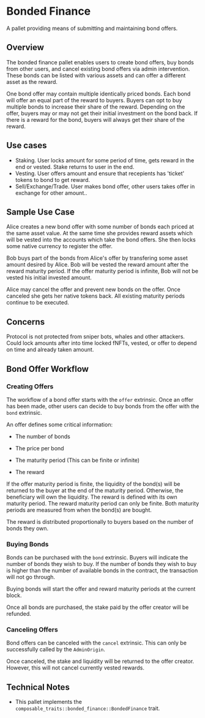 # Bonded Finance

A pallet providing means of submitting and maintaining bond offers.

## Overview

The bonded finance pallet enables users to create bond offers, buy bonds from 
other users, and cancel existing bond offers via admin intervention. These 
bonds can be listed with various assets and can offer a different asset as the 
reward.

One bond offer may contain multiple identically priced bonds. Each bond will 
offer an equal part of the reward to buyers. Buyers can opt to buy multiple 
bonds to increase their share of the reward. Depending on the offer, buyers 
may or may not get their initial investment on the bond back. If there is a 
reward for the bond, buyers will always get their share of the reward.

## Use cases

- Staking. User locks amount for some period of time, gets reward in the end or vested. Stake
  returns to user in the end.
- Vesting. User offers amount and ensure that recepients has 'ticket' tokens to bond to get
  reward.
- Sell/Exchange/Trade. User makes bond offer, other users takes offer in exchange for other
  amount..

## Sample Use Case

Alice creates a new bond offer with some number of bonds each priced at the 
same asset value. At the same time she provides reward assets which will be 
vested into the accounts which take the bond offers. She then locks some native 
currency to register the offer.

Bob buys part of the bonds from Alice's offer by transfering some asset amount 
desired by Alice. Bob will be vested the reward amount after the reward maturity 
period. If the offer maturity period is infinite, Bob will not be vested his 
initial invested amount.

Alice may cancel the offer and prevent new bonds on the offer. Once canceled she 
gets her native tokens back. All existing maturity periods continue to be
executed.

## Concerns

Protocol is not protected from sniper bots, whales and other attackers.
Could lock amounts after into time locked fNFTs, vested, or offer to depend on time and already
taken amount.

## Bond Offer Workflow

### Creating Offers

The workflow of a bond offer starts with the `offer` extrinsic. Once an offer 
has been made, other users can decide to buy bonds from the offer with the 
`bond` extrinsic.

An offer defines some critical information:

* The number of bonds

* The price per bond 

* The maturity period (This can be finite or infinite)

* The reward

If the offer maturity period is finite, the liquidity of the bond(s) will be 
returned to the buyer at the end of the maturity period. Otherwise, the 
beneficiary will own the liquidity. The reward is defined with its own maturity 
period. The reward maturity period can only be finite. Both maturity periods 
are measured from when the bond(s) are bought.

The reward is distributed proportionally to buyers based on the number of bonds 
they own.

### Buying Bonds

Bonds can be purchased with the `bond` extrinsic. Buyers will indicate the 
number of bonds they wish to buy. If the number of bonds they wish to 
buy is higher than the number of available bonds in the contract, the 
transaction will not go through.

Buying bonds will start the offer and reward maturity periods at the current 
block.

Once all bonds are purchased, the stake paid by the offer creator will be 
refunded.

### Canceling Offers

Bond offers can be canceled with the `cancel` extrinsic. This can only be 
successfully called by the `AdminOrigin`.

Once canceled, the stake and liquidity will be returned to the offer creator. 
However, this will not cancel currently vested rewards.

## Technical Notes

* This pallet implements the `composable_traits::bonded_finance::BondedFinance` trait.

